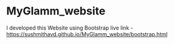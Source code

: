 # MyGlamm_website
I developed this Website using Bootstrap
live link - https://sushmithavd.github.io/MyGlamm_website/bootstrap.html
